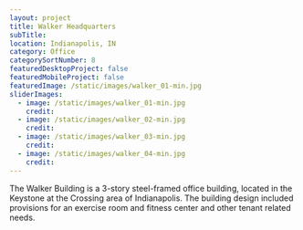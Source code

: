 ```yaml
---
layout: project
title: Walker Headquarters
subTitle:
location: Indianapolis, IN
category: Office
categorySortNumber: 8
featuredDesktopProject: false
featuredMobileProject: false
featuredImage: /static/images/walker_01-min.jpg
sliderImages:
  - image: /static/images/walker_01-min.jpg
    credit:
  - image: /static/images/walker_02-min.jpg
    credit:
  - image: /static/images/walker_03-min.jpg
    credit:
  - image: /static/images/walker_04-min.jpg
    credit:
---
```

The Walker Building is a  3-story steel-framed office building, located in the Keystone at the Crossing area of Indianapolis.  The building design included provisions for an exercise room and fitness center and other tenant related needs.






























